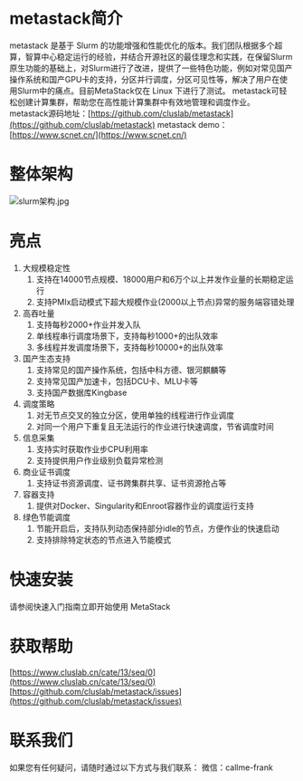 # metastack简介
metastack 是基于 Slurm 的功能增强和性能优化的版本。我们团队根据多个超算，智算中心稳定运行的经验，并结合开源社区的最佳理念和实践，在保留Slurm原生功能的基础上，对Slurm进行了改进，提供了一些特色功能，例如对常见国产操作系统和国产GPU卡的支持，分区并行调度，分区可见性等，解决了用户在使用Slurm中的痛点。目前MetaStack仅在 Linux 下进行了测试。
metastack可轻松创建计算集群，帮助您在高性能计算集群中有效地管理和调度作业。
metastack源码地址：[https://github.com/cluslab/metastack](https://github.com/cluslab/metastack)
metastack demo：[https://www.scnet.cn/](https://www.scnet.cn/)
# 整体架构
![slurm架构.jpg](https://cdn.nlark.com/yuque/0/2023/jpeg/2648043/1701847571911-da129ee8-51e6-42b3-af7f-86d6970e944f.jpeg#averageHue=%23f6f7f4&clientId=u61f67284-f54a-4&from=paste&height=494&id=u938bc16c&originHeight=572&originWidth=952&originalType=binary&ratio=1.5&rotation=0&showTitle=false&size=72901&status=done&style=none&taskId=uaf77a514-1216-445d-887d-cb86e466484&title=&width=823)
# 亮点

1. 大规模稳定性
   1. 支持在14000节点规模、18000用户和6万个以上并发作业量的长期稳定运行
   2. 支持PMIx启动模式下超大规模作业(2000以上节点)异常的服务端容错处理
2. 高吞吐量
   1. 支持每秒2000+作业并发入队
   2. 单线程串行调度场景下，支持每秒1000+的出队效率
   3. 多线程并发调度场景下，支持每秒10000+的出队效率
3. 国产生态支持
   1. 支持常见的国产操作系统，包括中科方德、银河麒麟等
   2. 支持常见国产加速卡，包括DCU卡、MLU卡等
   3. 支持国产数据库Kingbase
4. 调度策略
   1. 对无节点交叉的独立分区，使用单独的线程进行作业调度
   2. 对同一个用户下重复且无法运行的作业进行快速调度，节省调度时间
5. 信息采集
   1. 支持实时获取作业步CPU利用率
   2. 支持提供用户作业级别负载异常检测
6. 商业证书调度
   1. 支持证书资源调度、证书跨集群共享、证书资源抢占等
7. 容器支持
   1. 提供对Docker、Singularity和Enroot容器作业的调度运行支持
8. 绿色节能调度
   1. 节能开启后，支持队列动态保持部分idle的节点，方便作业的快速启动
   2. 支持排除特定状态的节点进入节能模式

# 快速安装
请参阅快速入门指南立即开始使用 MetaStack

# 获取帮助
[https://www.cluslab.cn/cate/13/seq/0](https://www.cluslab.cn/cate/13/seq/0)
[https://github.com/cluslab/metastack/issues](https://github.com/cluslab/metastack/issues)
# 联系我们
如果您有任何疑问，请随时通过以下方式与我们联系：
微信：callme-frank

